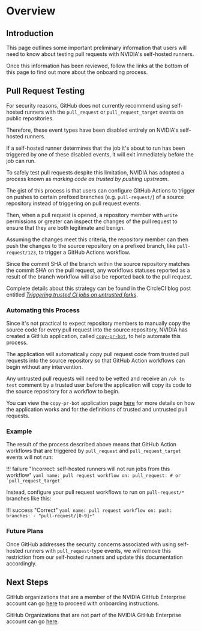 # Overview

## Introduction

This page outlines some important preliminary information that users will need to know about testing pull requests with NVIDIA's self-hosted runners.

Once this information has been reviewed, follow the links at the bottom of this page to find out more about the onboarding process.

## Pull Request Testing

For security reasons, GitHub does not currently recommend using self-hosted runners with the `pull_request` or `pull_request_target` events on public repositories.

Therefore, these event types have been disabled entirely on NVIDIA's self-hosted runners.

If a self-hosted runner determines that the job it's about to run has been triggered by one of these disabled events, it will exit immediately before the job can run.

To safely test pull requests despite this limitation, NVIDIA has adopted a process known as _marking code as trusted by pushing upstream_.

The gist of this process is that users can configure GitHub Actions to trigger on pushes to certain prefixed branches (e.g. `pull-request/`) of a source repository instead of triggering on pull request events.

Then, when a pull request is opened, a repository member with `write` permissions or greater can inspect the changes of the pull request to ensure that they are both legitimate and benign.

Assuming the changes meet this criteria, the repository member can then push the changes to the source repository on a prefixed branch, like `pull-request/123`, to trigger a GitHub Actions workflow.

Since the commit SHA of the branch within the source repository matches the commit SHA on the pull request, any workflows statuses reported as a result of the branch workflow will also be reported back to the pull request.

Complete details about this strategy can be found in the CircleCI blog post entitled [_Triggering trusted CI jobs on untrusted forks_](https://circleci.com/blog/triggering-trusted-ci-jobs-on-untrusted-forks/).

### Automating this Process

Since it's not practical to expect repository members to manually copy the source code for every pull request into the source repository, NVIDIA has created a GitHub application, called [`copy-pr-bot`](../apps/copy-pr-bot/index.md), to help automate this process.

The application will automatically copy pull request code from trusted pull requests into the source repository so that GitHub Action workflows can begin without any intervention.

Any untrusted pull requests will need to be vetted and receive an `/ok to test` comment by a trusted user before the application will copy its code to the source repository for a workflow to begin.

You can view the `copy-pr-bot` application page [here](../apps/copy-pr-bot/index.md) for more details on how the application works and for the definitions of trusted and untrusted pull requests.

### Example

The result of the process described above means that GitHub Action workflows that are triggered by `pull_request` and `pull_request_target` events will not run:

<!-- prettier-ignore-start -->
!!! failure "Incorrect: self-hosted runners will not run jobs from this workflow"
    ``` yaml
    name: pull request workflow
    on:
      pull_request: # or `pull_request_target`
    ```
<!-- prettier-ignore-end -->

Instead, configure your pull request workflows to run on `pull-request/*` branches like this:

<!-- prettier-ignore-start -->
!!! success "Correct"
    ``` yaml
    name: pull request workflow
    on:
      push:
        branches:
          - "pull-request/[0-9]+"
    ```
<!-- prettier-ignore-end -->

### Future Plans

Once GitHub addresses the security concerns associated with using self-hosted runners with `pull_request`-type events, we will remove this restriction from our self-hosted runners and update this documentation accordingly.

## Next Steps

GitHub organizations that are a member of the NVIDIA GitHub Enterprise account can go [here](./nvidia.md) to proceed with onboarding instructions.

GitHub Organizations that are not part of the NVIDIA GitHub Enterprise account can go [here](./non-nvidia.md).
